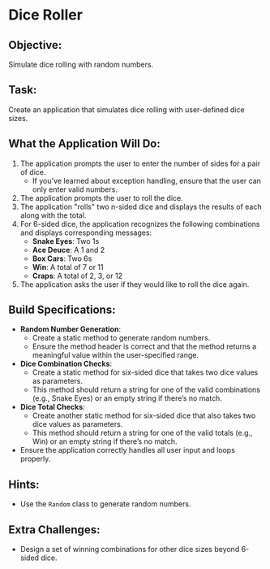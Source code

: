 # Dice Roller

## Objective:
Simulate dice rolling with random numbers.

## Task:
Create an application that simulates dice rolling with user-defined dice sizes.

## What the Application Will Do:
1. The application prompts the user to enter the number of sides for a pair of dice.
   - If you've learned about exception handling, ensure that the user can only enter valid numbers.
2. The application prompts the user to roll the dice.
3. The application "rolls" two n-sided dice and displays the results of each along with the total.
4. For 6-sided dice, the application recognizes the following combinations and displays corresponding messages:
   - **Snake Eyes**: Two 1s
   - **Ace Deuce**: A 1 and 2
   - **Box Cars**: Two 6s
   - **Win**: A total of 7 or 11
   - **Craps**: A total of 2, 3, or 12
5. The application asks the user if they would like to roll the dice again.

## Build Specifications:
- **Random Number Generation**:
  - Create a static method to generate random numbers.
  - Ensure the method header is correct and that the method returns a meaningful value within the user-specified range.
- **Dice Combination Checks**:
  - Create a static method for six-sided dice that takes two dice values as parameters.
  - This method should return a string for one of the valid combinations (e.g., Snake Eyes) or an empty string if there’s no match.
- **Dice Total Checks**:
  - Create another static method for six-sided dice that also takes two dice values as parameters.
  - This method should return a string for one of the valid totals (e.g., Win) or an empty string if there’s no match.
- Ensure the application correctly handles all user input and loops properly.

## Hints:
- Use the `Random` class to generate random numbers.

## Extra Challenges:
- Design a set of winning combinations for other dice sizes beyond 6-sided dice.
